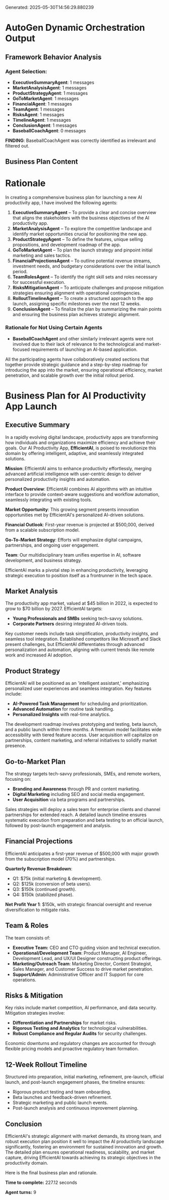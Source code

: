 Generated: 2025-05-30T14:56:29.880239
# AutoGen Dynamic Orchestration Output

## Framework Behavior Analysis

### Agent Selection:
- **ExecutiveSummaryAgent**: 1 messages
- **MarketAnalysisAgent**: 1 messages
- **ProductStrategyAgent**: 1 messages
- **GoToMarketAgent**: 1 messages
- **FinancialAgent**: 1 messages
- **TeamAgent**: 1 messages
- **RisksAgent**: 1 messages
- **TimelineAgent**: 1 messages
- **ConclusionAgent**: 1 messages
- **BaseballCoachAgent**: 0 messages

**FINDING**: BaseballCoachAgent was correctly identified as irrelevant and filtered out.

## Business Plan Content

# Rationale

In creating a comprehensive business plan for launching a new AI productivity app, I have involved the following agents:

1. **ExecutiveSummaryAgent** – To provide a clear and concise overview that aligns the stakeholders with the business objectives of the AI productivity app.
2. **MarketAnalysisAgent** – To explore the competitive landscape and identify market opportunities crucial for positioning the new app.
3. **ProductStrategyAgent** – To define the features, unique selling propositions, and development roadmap of the app.
4. **GoToMarketAgent** – To plan the launch strategy and pinpoint initial marketing and sales tactics.
5. **FinancialProjectionsAgent** – To outline potential revenue streams, investment needs, and budgetary considerations over the initial launch period.
6. **TeamRolesAgent** – To identify the right skill sets and roles necessary for successful execution.
7. **RisksMitigationAgent** – To anticipate challenges and propose mitigation strategies ensuring alignment with operational contingencies.
8. **RolloutTimelineAgent** – To create a structured approach to the app launch, assigning specific milestones over the next 12 weeks.
9. **ConclusionAgent** – To finalize the plan by summarizing the main points and ensuring the business plan achieves strategic alignment.

### Rationale for Not Using Certain Agents
- **BaseballCoachAgent** and other similarly irrelevant agents were not involved due to their lack of relevance to the technological and market-focused requirements of launching an AI-based application. 

All the participating agents have collaboratively created sections that together provide strategic guidance and a step-by-step roadmap for introducing the app into the market, ensuring operational efficiency, market penetration, and scalable growth over the initial rollout period.

# Business Plan for AI Productivity App Launch

## Executive Summary

In a rapidly evolving digital landscape, productivity apps are transforming how individuals and organizations maximize efficiency and achieve their goals. Our AI Productivity App, **EfficientAI**, is poised to revolutionize this domain by offering intelligent, adaptive, and seamlessly integrated solutions.

**Mission**: EfficientAI aims to enhance productivity effortlessly, merging advanced artificial intelligence with user-centric design to deliver personalized productivity insights and automation.  

**Product Overview**: EfficientAI combines AI algorithms with an intuitive interface to provide context-aware suggestions and workflow automation, seamlessly integrating with existing tools.  

**Market Opportunity**: This growing segment presents innovation opportunities met by EfficientAI's personalized AI-driven solutions.  

**Financial Outlook**: First-year revenue is projected at $500,000, derived from a scalable subscription model.  

**Go-To-Market Strategy**: Efforts will emphasize digital campaigns, partnerships, and ongoing user engagement.  

**Team**: Our multidisciplinary team unifies expertise in AI, software development, and business strategy.  

EfficientAI marks a pivotal step in enhancing productivity, leveraging strategic execution to position itself as a frontrunner in the tech space.

## Market Analysis

The productivity app market, valued at $45 billion in 2022, is expected to grow to $70 billion by 2027. EfficientAI targets:
- **Young Professionals and SMBs** seeking tech-savvy solutions.
- **Corporate Partners** desiring integrated AI-driven tools.

Key customer needs include task simplification, productivity insights, and seamless tool integration. Established competitors like Microsoft and Slack present challenges, but EfficientAI differentiates through advanced personalization and automation, aligning with current trends like remote work and increased AI adoption.

## Product Strategy

EfficientAI will be positioned as an 'intelligent assistant,' emphasizing personalized user experiences and seamless integration. Key features include:
- **AI-Powered Task Management** for scheduling and prioritization.
- **Advanced Automation** for routine task handling.
- **Personalized Insights** with real-time analytics.

The development roadmap involves prototyping and testing, beta launch, and a public launch within three months. A freemium model facilitates wide accessibility with tiered feature access. User acquisition will capitalize on partnerships, content marketing, and referral initiatives to solidify market presence.

## Go-to-Market Plan

The strategy targets tech-savvy professionals, SMEs, and remote workers, focusing on:
- **Branding and Awareness** through PR and content marketing.
- **Digital Marketing** including SEO and social media engagement.
- **User Acquisition** via beta programs and partnerships.

Sales strategies will deploy a sales team for enterprise clients and channel partnerships for extended reach. A detailed launch timeline ensures systematic execution from preparation and beta testing to an official launch, followed by post-launch engagement and analysis.

## Financial Projections

EfficientAI anticipates a first-year revenue of $500,000 with major growth from the subscription model (70%) and partnerships. 

**Quarterly Revenue Breakdown**:
- Q1: $75k (initial marketing & development).
- Q2: $125k (conversion of beta users).
- Q3: $150k (continued growth).
- Q4: $150k (stabilized phase).

**Net Profit Year 1**: $150k, with strategic financial oversight and revenue diversification to mitigate risks.

## Team & Roles

The team consists of:
- **Executive Team:** CEO and CTO guiding vision and technical execution.
- **Operational/Development Team**: Product Manager, AI Engineer, Development Lead, and UX/UI Designer constructing product offerings.
- **Marketing/Outreach Team**: Marketing Director, Content Strategist, Sales Manager, and Customer Success to drive market penetration.
- **Support/Admin**: Administrative Officer and IT Support for core operations.

## Risks & Mitigation

Key risks include market competition, AI performance, and data security. Mitigation strategies involve:
- **Differentiation and Partnerships** for market risks.
- **Rigorous Testing and Analytics** for technological vulnerabilities.
- **Robust Compliance and Regular Audits** for security challenges.

Economic downturns and regulatory changes are accounted for through flexible pricing models and proactive regulatory team formation.

## 12-Week Rollout Timeline

Structured into preparation, initial marketing, refinement, pre-launch, official launch, and post-launch engagement phases, the timeline ensures:
- Rigorous product testing and team onboarding.
- Beta launches and feedback-driven refinement.
- Strategic marketing and public launch events.
- Post-launch analysis and continuous improvement planning.

## Conclusion

EfficientAI's strategic alignment with market demands, its strong team, and robust execution plan position it well to impact the AI productivity landscape significantly, fostering an environment for sustained innovation and growth. The detailed plan ensures operational readiness, scalability, and market capture, driving EfficientAI towards achieving its strategic objectives in the productivity domain.

Here is the final business plan and rationale.

**Time to complete:** 227.12 seconds

**Agent turns:** 9
